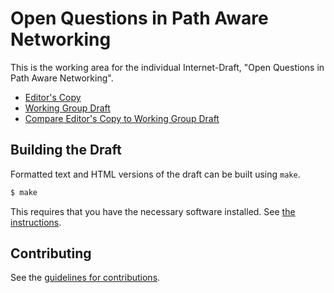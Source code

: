 # Open Questions in Path Aware Networking

This is the working area for the individual Internet-Draft, "Open Questions in Path Aware Networking".

* [Editor's Copy](https://britram.github.io/draft-trammell-panrg-questions/#go.draft-trammell-panrg-questions.html)
* [Working Group Draft](https://tools.ietf.org/html/draft-trammell-panrg-questions)
* [Compare Editor's Copy to Working Group Draft](https://britram.github.io/draft-trammell-panrg-questions/#go.draft-trammell-panrg-questions.diff)

## Building the Draft

Formatted text and HTML versions of the draft can be built using `make`.

```sh
$ make
```

This requires that you have the necessary software installed.  See
[the instructions](https://github.com/martinthomson/i-d-template/blob/master/doc/SETUP.md).


## Contributing

See the
[guidelines for contributions](https://github.com/britram/draft-trammell-panrg-questions/blob/master/CONTRIBUTING.md).
